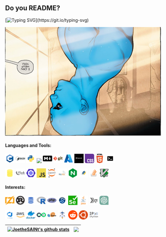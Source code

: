 ## Do you README?
[![Typing SVG](https://readme-typing-svg.herokuapp.com?size=30&color=C0BD8D&center=true&multiline=true&width=800&lines="There+Is+No+Future.+There+Is+No+Past.")](https://git.io/typing-svg)

<img src="/watchman.png" alt="introductory banner for JoetheSAINt">


#### Languages and Tools:
<code><img height="30" src="https://github.com/github/explore/blob/main/topics/c/c.png"></code>
<code><img height="30" src="https://github.com/github/explore/blob/main/topics/bash/bash.png"></code>
<code><img height="30" src="https://github.com/github/explore/blob/main/topics/python/python.png"></code>
<code><img height="30" src="https://github.com/github/explore/blob/main/topics/polars/polars.png"></code>
<code><img height="30" src="https://github.com/github/explore/blob/main/topics/markdown/markdown.png"></code>
<code><img height="30" src="https://github.com/github/explore/blob/main/topics/git/git.png"></code>
<code><img height="30" src="https://github.com/github/explore/blob/main/topics/azure/azure.png"></code>
<code><img height="30" src="https://github.com/github/explore/blob/main/topics/chatgpt/chatgpt.png"></code>
<code><img height="30" src="https://github.com/github/explore/blob/main/topics/css/css.png"></code>
<code><img height="30" src="https://github.com/github/explore/blob/main/topics/html/html.png"></code>
<code><img height="30" src="https://github.com/github/explore/blob/main/topics/cli/cli.png"></code>

<code><img height="30" src="https://github.com/github/explore/blob/main/topics/database/database.png"></code>
<code><img height="30" src="https://github.com/github/explore/blob/main/topics/flask/flask.png"></code>
<code><img height="30" src="https://github.com/github/explore/blob/main/topics/eslint/eslint.png"></code>
<code><img height="30" src="https://github.com/github/explore/blob/main/topics/javascript/javascript.png"></code>
<code><img height="30" src="https://github.com/github/explore/blob/main/topics/jupyter-notebook/jupyter-notebook.png"></code>
<code><img height="30" src="https://github.com/github/explore/blob/main/topics/mysql/mysql.png"></code>
<code><img height="30" src="https://github.com/github/explore/blob/main/topics/nginx/nginx.png"></code>
<code><img height="30" src="https://github.com/github/explore/blob/main/topics/pip/pip.png"></code>
<code><img height="30" src="https://github.com/github/explore/blob/main/topics/stackoverflow/stackoverflow.png"></code>
<code><img height="30" src="https://github.com/github/explore/blob/main/topics/vim/vim.png"></code>


#### Interests:
<code><img height="30" src="https://github.com/github/explore/blob/main/topics/zig/zig.png"></code>
<code><img height="30" src="https://github.com/github/explore/blob/main/topics/rust/rust.png"></code>
<code><img height="30" src="https://github.com/github/explore/blob/main/topics/sql/sql.png"></code>
<code><img height="30" src="https://github.com/github/explore/blob/main/topics/r/r.png"></code>
<code><img height="30" src="https://github.com/github/explore/blob/main/topics/php/php.png"></code>
<code><img height="30" src="https://github.com/github/explore/blob/main/topics/scipy/scipy.png"></code>
<code><img height="30" src="https://github.com/github/explore/blob/main/topics/selenium/selenium.png"></code>
<code><img height="30" src="https://github.com/github/explore/blob/main/topics/java/java.png"></code>
<code><img height="30" src="https://github.com/github/explore/blob/main/topics/haskell/haskell.png"></code>
<code><img height="30" src="https://github.com/github/explore/blob/main/topics/chatgpt-api/chatgpt-api.png"></code>

<code><img height="30" src="https://github.com/github/explore/blob/main/topics/azure-devops/azure-devops.png"></code>
<code><img height="30" src="https://github.com/github/explore/blob/main/topics/aws/aws.png"></code>
<code><img height="30" src="https://github.com/github/explore/blob/main/topics/docker/docker.png"></code>
<code><img height="30" src="https://github.com/github/explore/blob/main/topics/devops/devops.png"></code>
<code><img height="30" src="https://github.com/github/explore/blob/main/topics/scikit-learn/scikit-learn.png"></code>
<code><img height="30" src="https://github.com/github/explore/blob/main/topics/ai/ai.png"></code>
<code><img height="30" src="https://github.com/github/explore/blob/main/topics/reddit/reddit.png"></code>
<code><img height="30" src="https://github.com/github/explore/blob/main/topics/ubuntu/ubuntu.png"></code>
<code><img height="30" src="https://github.com/github/explore/blob/main/topics/ipython/ipython.png"></code>

| <a href="https://github.com/joethesaint/github-readme-stats"><img align="center" src="https://github-readme-stats.vercel.app/api?username=joethesaint&show_icons=true&include_all_commits=true&theme=dark&count_private=true&hide_border=true&border_radius=2&hide=stars" alt="JoetheSAINt's github stats" /></a> | <a href="https://github.com/joethesaint/github-readme-stats"><img align="center" src="https://github-readme-stats.vercel.app/api/top-langs/?username=joethesaint&layout=compact&theme=dark&hide_border=true&hide=html,css" /></a> |
| ------------- | ------------- |

<!--
**joethesaint/joethesaint** is a ✨ _special_ ✨ repository because its `README.md` (this file) appears on your GitHub profile.

Here are some ideas to get you started:

- 🔭 I’m currently working on developing myself
- 🌱 I’m currently learning at ALX Africa
- 👯 I’m looking to collaborate on beginner-level projects
- 💬 Ask me about C, Python and mql4
- 📫 How to reach me: ...
- 😄 Pronouns: ...
- ⚡ Fun fact: ...
-->
